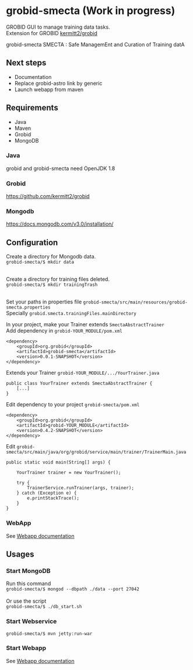 # grobid-smecta (Work in progress)

GROBID GUI to manage training data tasks.
<br />
Extension for GROBID [kermitt2/grobid](https://github.com/kermitt2/grobid)

grobid-smecta
SMECTA : Safe ManagemEnt and Curation of Training datA

## Next steps

- Documentation
- Replace grobid-astro link by generic
- Launch webapp from maven

## Requirements

- Java
- Maven
- Grobid
- MongoDB 

### Java

grobid and grobid-smecta need OpenJDK 1.8

### Grobid

https://github.com/kermitt2/grobid

### Mongodb

https://docs.mongodb.com/v3.0/installation/


## Configuration


Create a directory for Mongodb data.
<br />
`grobid-smecta/$ mkdir data`
<br /><br />

Create a directory for training files deleted.
<br />
`grobid-smecta/$ mkdir trainingTrash`
<br /><br />

Set your paths in properties file `grobid-smecta/src/main/resources/grobid-smecta.properties`
<br />
Specially `grobid.smecta.trainingFiles.mainDirectory`

In your project, make your Trainer extends `SmectaAbstractTrainer`
<br />
Add dependency in `grobid-YOUR_MODULE/pom.xml`
```
<dependency>
    <groupId>org.grobid</groupId>
    <artifactId>grobid-smecta</artifactId>
    <version>0.0.1-SNAPSHOT</version>
</dependency>
```

Extends your Trainer `grobid-YOUR_MODULE/.../YourTrainer.java`
```
public class YourTrainer extends SmectaAbstractTrainer {
	[...]
}
```

Edit dependency to your project `grobid-smecta/pom.xml`
```
<dependency>
    <groupId>org.grobid</groupId>
    <artifactId>grobid-YOUR_MODULE</artifactId>
    <version>0.4.2-SNAPSHOT</version>
</dependency>
```

Edit `grobid-smecta/src/main/java/org/grobid/service/main/trainer/TrainerMain.java`
```
public static void main(String[] args) {

	YourTrainer trainer = new YourTrainer();
	
	try {
		TrainerService.runTrainer(args, trainer);
	} catch (Exception e) {
		e.printStackTrace();
	}
}
```


### WebApp

See [Webapp documentation](src/main/webapp/main)

## Usages

### Start MongoDB

Run this command
<br />
`grobid-smecta/$ mongod --dbpath ./data --port 27042`
<br /><br />
Or use the script
<br />
`grobid-smecta/$ ./db_start.sh`

### Start Webservice

`grobid-smecta/$ mvn jetty:run-war`

### Start Webapp

See [Webapp documentation](src/main/webapp/main)
